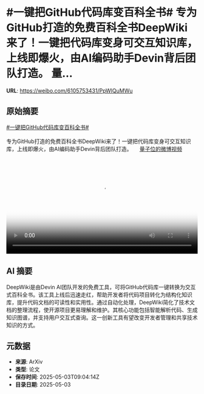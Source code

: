 # #一键把GitHub代码库变百科全书# 专为GitHub打造的免费百科全书DeepWiki来了！一键把代码库变身可交互知识库，上线即爆火，由AI编码助手Devin背后团队打造。 量...

**URL**: https://weibo.com/6105753431/PpWlQuMWu

## 原始摘要

<a href="https://m.weibo.cn/search?containerid=231522type%3D1%26t%3D10%26q%3D%23%E4%B8%80%E9%94%AE%E6%8A%8AGitHub%E4%BB%A3%E7%A0%81%E5%BA%93%E5%8F%98%E7%99%BE%E7%A7%91%E5%85%A8%E4%B9%A6%23&amp;extparam=%23%E4%B8%80%E9%94%AE%E6%8A%8AGitHub%E4%BB%A3%E7%A0%81%E5%BA%93%E5%8F%98%E7%99%BE%E7%A7%91%E5%85%A8%E4%B9%A6%23" data-hide=""><span class="surl-text">#一键把GitHub代码库变百科全书#</span></a> <br><br>专为GitHub打造的免费百科全书DeepWiki来了！一键把代码库变身可交互知识库，上线即爆火，由AI编码助手Devin背后团队打造。 <a href="https://video.weibo.com/show?fid=1034:5160828861874226" data-hide=""><span class="url-icon"><img style="width: 1rem;height: 1rem" src="https://h5.sinaimg.cn/upload/2015/09/25/3/timeline_card_small_video_default.png" referrerpolicy="no-referrer"></span><span class="surl-text">量子位的微博视频</span></a> <br clear="both"><div style="clear: both"></div><video controls="controls" poster="https://tvax4.sinaimg.cn/orj480/006Fd7o3ly1i0xu92t7jcj30u01hc0um.jpg" style="width: 100%"><source src="https://f.video.weibocdn.com/o0/omVGMaXVlx08nR3sc6Cs01041200gRG90E010.mp4?label=mp4_720p&amp;template=720x1280.24.0&amp;ori=0&amp;ps=1CwnkDw1GXwCQx&amp;Expires=1746266551&amp;ssig=mFRBMKWuyC&amp;KID=unistore,video"><source src="https://f.video.weibocdn.com/o0/DV6ket6blx08nR3rCBD2010412009YZ90E010.mp4?label=mp4_hd&amp;template=540x960.24.0&amp;ori=0&amp;ps=1CwnkDw1GXwCQx&amp;Expires=1746266551&amp;ssig=RsnQu2Y96x&amp;KID=unistore,video"><source src="https://f.video.weibocdn.com/o0/jKR8Rxxxlx08nR3rjHXO010412005mhR0E010.mp4?label=mp4_ld&amp;template=360x640.24.0&amp;ori=0&amp;ps=1CwnkDw1GXwCQx&amp;Expires=1746266551&amp;ssig=Ed5hlaB4hH&amp;KID=unistore,video"><p>视频无法显示，请前往<a href="https://video.weibo.com/show?fid=1034%3A5160828861874226" target="_blank" rel="noopener noreferrer">微博视频</a>观看。</p></video>

## AI 摘要

DeepWiki是由Devin AI团队开发的免费工具，可将GitHub代码库一键转换为交互式百科全书。该工具上线后迅速走红，帮助开发者将代码项目转化为结构化知识库，提升代码文档的可读性和实用性。通过自动化处理，DeepWiki简化了技术文档的整理流程，使开源项目更易理解和维护。其核心功能包括智能解析代码、生成知识图谱，并支持用户交互式查询。这一创新工具有望改变开发者管理和共享技术知识的方式。

## 元数据

- **来源**: ArXiv
- **类型**: 论文
- **保存时间**: 2025-05-03T09:04:14Z
- **目录日期**: 2025-05-03

